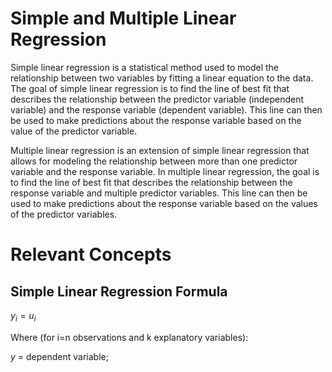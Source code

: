 # Simple and Multiple Linear Regression

Simple linear regression is a statistical method used to model the relationship between two variables by fitting a linear equation to the data. The goal of simple linear regression is to find the line of best fit that describes the relationship between the predictor variable (independent variable) and the response variable (dependent variable). This line can then be used to make predictions about the response variable based on the value of the predictor variable.

Multiple linear regression is an extension of simple linear regression that allows for modeling the relationship between more than one predictor variable and the response variable. In multiple linear regression, the goal is to find the line of best fit that describes the relationship between the response variable and multiple predictor variables. This line can then be used to make predictions about the response variable based on the values of the predictor variables.


# Relevant Concepts

## Simple Linear Regression Formula

${y}_i = {u}_{i}$

Where (for i=n observations and k explanatory variables):

${y}$ = dependent variable;
